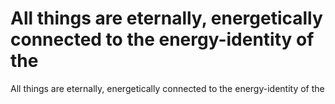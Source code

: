 # All things are eternally, energetically connected to the energy-identity of the

All things are eternally, energetically connected to the energy-identity of the